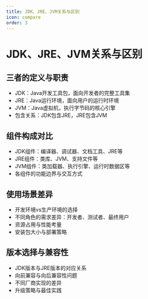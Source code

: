 ```yaml
---
title: JDK、JRE、JVM关系与区别
icon: compare
order: 3
---
```


# JDK、JRE、JVM关系与区别

## 三者的定义与职责

- JDK：Java开发工具包，面向开发者的完整工具集
- JRE：Java运行环境，面向用户的运行时环境
- JVM：Java虚拟机，执行字节码的核心引擎
- 包含关系：JDK包含JRE，JRE包含JVM

## 组件构成对比

- JDK组件：编译器、调试器、文档工具、JRE等
- JRE组件：类库、JVM、支持文件等
- JVM组件：类加载器、执行引擎、运行时数据区等
- 各组件的功能边界与交互方式

## 使用场景差异

- 开发环境vs生产环境的选择
- 不同角色的需求差异：开发者、测试者、最终用户
- 资源占用与性能考量
- 安装包大小与部署策略

## 版本选择与兼容性

- JDK版本与JRE版本的对应关系
- 向前兼容与向后兼容性问题
- 不同厂商实现的差异
- 升级策略与最佳实践
